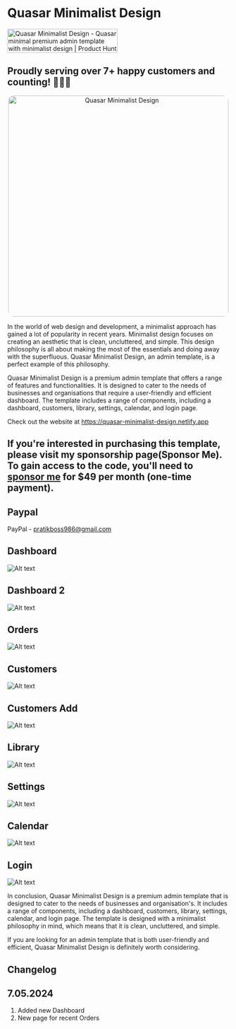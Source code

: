 # Quasar Minimalist Design 

<a href="https://www.producthunt.com/posts/quasar-minimalist-design?utm_source=badge-featured&utm_medium=badge&utm_souce=badge-quasar&#0045;minimalist&#0045;design" target="_blank"><img src="https://api.producthunt.com/widgets/embed-image/v1/featured.svg?post_id=404673&theme=light" alt="Quasar&#0032;Minimalist&#0032;Design - Quasar&#0032;minimal&#0032;premium&#0032;admin&#0032;template&#0032;with&#0032;minimalist&#0032;design | Product Hunt" style="width: 250px; height: 54px;" width="250" height="54" /></a>


## Proudly serving over 7+ happy customers and counting! 🚀🚀🚀


<p align="center">
    <img src="assets/SEO.png" alt="Quasar Minimalist Design" width="500" style="border-radius: 12px"/>
</p>


In the world of web design and development, a minimalist approach has gained a lot of popularity in recent years.
Minimalist design focuses on creating an aesthetic that is clean, uncluttered, and simple. This design philosophy is all
about making the most of the essentials and doing away with the superfluous. Quasar Minimalist Design, an admin
template, is a perfect example of this philosophy.

Quasar Minimalist Design is a premium admin template that offers a range of features and functionalities. It is designed
to cater to the needs of businesses and organisations that require a user-friendly and efficient dashboard. The template
includes a range of components, including a dashboard, customers, library, settings, calendar, and login page.

Check out the website at https://quasar-minimalist-design.netlify.app

## If you're interested in purchasing this template, please visit my sponsorship page(Sponsor Me). To gain access to the code, you'll need to [sponsor me](https://github.com/sponsors/pratik227) for $49 per month (one-time payment).

## Paypal

PayPal - pratikboss986@gmail.com

## Dashboard

![Alt text](assets/Dashboard.png?raw=true "Screenshot")

## Dashboard 2

![Alt text](assets/Dashboard1.png?raw=true "Screenshot")

## Orders 

![Alt text](assets/Orders.png?raw=true "Screenshot")

## Customers

![Alt text](assets/Customers.png?raw=true "Screenshot")

## Customers Add

![Alt text](assets/Add_Customer.png?raw=true "Screenshot")

## Library

![Alt text](assets/Library.png?raw=true "Screenshot")

## Settings

![Alt text](assets/Settings.png?raw=true "Screenshot")

## Calendar

![Alt text](assets/Calendar.png?raw=true "Screenshot")

## Login

![Alt text](assets/Login.png?raw=true "Screenshot")

In conclusion, Quasar Minimalist Design is a premium admin template that is designed to cater to the needs of businesses
and organisation's. It includes a range of components, including a dashboard, customers, library, settings, calendar,
and login page. The template is designed with a minimalist philosophy in mind, which means that it is clean,
uncluttered, and simple.

If you are looking for an admin template that is both user-friendly and efficient, Quasar Minimalist Design is
definitely worth considering.


## Changelog

## 7.05.2024

1. Added new Dashboard
2. New page for recent Orders

